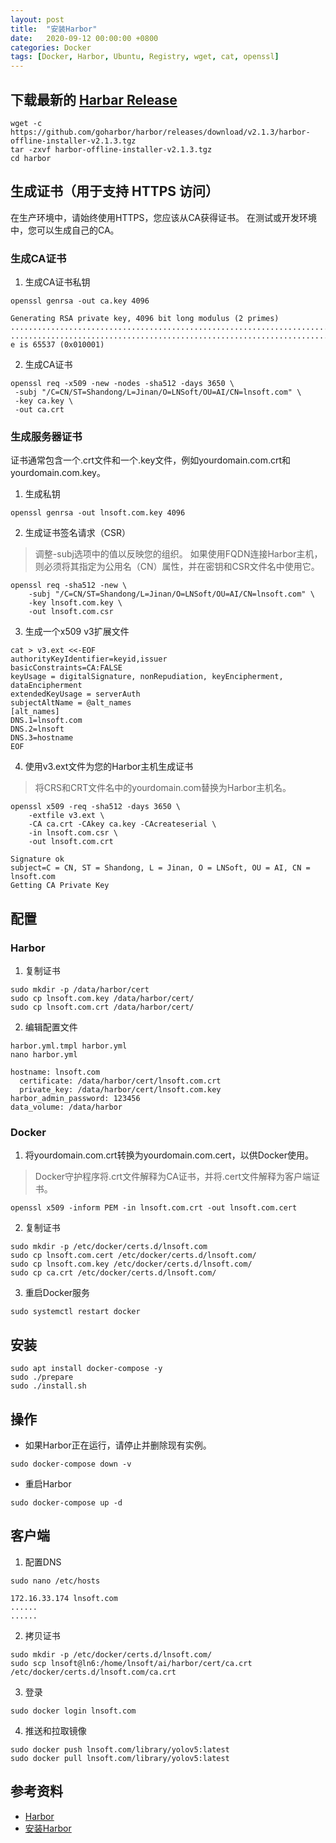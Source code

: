 ```yaml
---
layout: post
title:  "安装Harbor"
date:   2020-09-12 00:00:00 +0800
categories: Docker
tags: [Docker, Harbor, Ubuntu, Registry, wget, cat, openssl]
---
```


## 下载最新的 [Harbar Release](https://github.com/goharbor/harbor/releases)
```shell
wget -c https://github.com/goharbor/harbor/releases/download/v2.1.3/harbor-offline-installer-v2.1.3.tgz
tar -zxvf harbor-offline-installer-v2.1.3.tgz
cd harbor
```

## 生成证书（用于支持 HTTPS 访问）
在生产环境中，请始终使用HTTPS，您应该从CA获得证书。 在测试或开发环境中，您可以生成自己的CA。

### 生成CA证书
1. 生成CA证书私钥
```shell
openssl genrsa -out ca.key 4096
```
```
Generating RSA private key, 4096 bit long modulus (2 primes)
.............................................................................................................................................++++
............................................................................................................................................................................................................++++
e is 65537 (0x010001)
```

2. 生成CA证书
```shell
openssl req -x509 -new -nodes -sha512 -days 3650 \
 -subj "/C=CN/ST=Shandong/L=Jinan/O=LNSoft/OU=AI/CN=lnsoft.com" \
 -key ca.key \
 -out ca.crt
```

### 生成服务器证书
证书通常包含一个.crt文件和一个.key文件，例如yourdomain.com.crt和yourdomain.com.key。

1. 生成私钥
```
openssl genrsa -out lnsoft.com.key 4096
```

2. 生成证书签名请求（CSR）
> 调整-subj选项中的值以反映您的组织。 如果使用FQDN连接Harbor主机，则必须将其指定为公用名（CN）属性，并在密钥和CSR文件名中使用它。
```
openssl req -sha512 -new \
    -subj "/C=CN/ST=Shandong/L=Jinan/O=LNSoft/OU=AI/CN=lnsoft.com" \
    -key lnsoft.com.key \
    -out lnsoft.com.csr
```

3. 生成一个x509 v3扩展文件
```shell
cat > v3.ext <<-EOF
authorityKeyIdentifier=keyid,issuer
basicConstraints=CA:FALSE
keyUsage = digitalSignature, nonRepudiation, keyEncipherment, dataEncipherment
extendedKeyUsage = serverAuth
subjectAltName = @alt_names
[alt_names]
DNS.1=lnsoft.com
DNS.2=lnsoft
DNS.3=hostname
EOF
```

4. 使用v3.ext文件为您的Harbor主机生成证书
> 将CRS和CRT文件名中的yourdomain.com替换为Harbor主机名。
```shell
openssl x509 -req -sha512 -days 3650 \
    -extfile v3.ext \
    -CA ca.crt -CAkey ca.key -CAcreateserial \
    -in lnsoft.com.csr \
    -out lnsoft.com.crt
```
```
Signature ok
subject=C = CN, ST = Shandong, L = Jinan, O = LNSoft, OU = AI, CN = lnsoft.com
Getting CA Private Key
```

## 配置
### Harbor
1. 复制证书
```
sudo mkdir -p /data/harbor/cert
sudo cp lnsoft.com.key /data/harbor/cert/
sudo cp lnsoft.com.crt /data/harbor/cert/
```

2. 编辑配置文件
```shell
harbor.yml.tmpl harbor.yml
nano harbor.yml
```
```
hostname: lnsoft.com
  certificate: /data/harbor/cert/lnsoft.com.crt
  private_key: /data/harbor/cert/lnsoft.com.key
harbor_admin_password: 123456
data_volume: /data/harbor
```

### Docker
1. 将yourdomain.com.crt转换为yourdomain.com.cert，以供Docker使用。
> Docker守护程序将.crt文件解释为CA证书，并将.cert文件解释为客户端证书。
```shell
openssl x509 -inform PEM -in lnsoft.com.crt -out lnsoft.com.cert
```

2. 复制证书
```shell
sudo mkdir -p /etc/docker/certs.d/lnsoft.com
sudo cp lnsoft.com.cert /etc/docker/certs.d/lnsoft.com/
sudo cp lnsoft.com.key /etc/docker/certs.d/lnsoft.com/
sudo cp ca.crt /etc/docker/certs.d/lnsoft.com/
```

3. 重启Docker服务
```shell
sudo systemctl restart docker
```

## 安装
```shell
sudo apt install docker-compose -y
sudo ./prepare
sudo ./install.sh
```

## 操作
* 如果Harbor正在运行，请停止并删除现有实例。
```shell
sudo docker-compose down -v
```

* 重启Harbor
```shell
sudo docker-compose up -d
```

## 客户端
1. 配置DNS
```shell
sudo nano /etc/hosts
```
```
172.16.33.174 lnsoft.com
......
......
```

2. 拷贝证书
```shell
sudo mkdir -p /etc/docker/certs.d/lnsoft.com/
sudo scp lnsoft@ln6:/home/lnsoft/ai/harbor/cert/ca.crt /etc/docker/certs.d/lnsoft.com/ca.crt
```

3. 登录
```shell
sudo docker login lnsoft.com
```

4. 推送和拉取镜像
```shell
sudo docker push lnsoft.com/library/yolov5:latest
sudo docker pull lnsoft.com/library/yolov5:latest
```

## 参考资料
* [Harbor](https://goharbor.io)
* [安装Harbor](https://github.com/gouchicao/ai-cloud/blob/master/harbor/README.md)
